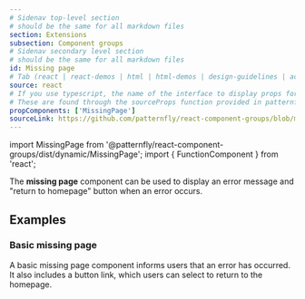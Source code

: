 ```yaml
---
# Sidenav top-level section
# should be the same for all markdown files
section: Extensions
subsection: Component groups
# Sidenav secondary level section
# should be the same for all markdown files
id: Missing page
# Tab (react | react-demos | html | html-demos | design-guidelines | accessibility)
source: react
# If you use typescript, the name of the interface to display props for
# These are found through the sourceProps function provided in patternfly-docs.source.js
propComponents: ['MissingPage']
sourceLink: https://github.com/patternfly/react-component-groups/blob/main/packages/module/patternfly-docs/content/extensions/component-groups/examples/MissingPage/MissingPage.md
---
```


import MissingPage from '@patternfly/react-component-groups/dist/dynamic/MissingPage';
import { FunctionComponent } from 'react';

The **missing page** component can be used to display an error message and "return to homepage" button when an error occurs.

## Examples

### Basic missing page

A basic missing page component informs users that an error has occurred. It also includes a button link, which users can select to return to the homepage.

```js file="./MissingPageExample.tsx"

```
